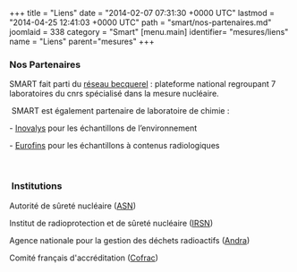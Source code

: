 +++
title = "Liens"
date = "2014-02-07 07:31:30 +0000 UTC"
lastmod = "2014-04-25 12:41:03 +0000 UTC"
path = "smart/nos-partenaires.md"
joomlaid = 338
category = "Smart"
[menu.main]
  identifier= "mesures/liens"
  name = "Liens"
  parent="mesures"
+++
<h3>Nos Partenaires</h3>
<p>SMART fait parti du <a href="http://reseau-becquerel.in2p3.fr/">réseau becquerel</a> : plateforme national regroupant 7 laboratoires du cnrs spécialisé dans la mesure nucléaire.</p>
<p> SMART est également partenaire de laboratoire de chimie :</p>
<p>- <a href="http://www.inovalys.fr/">Inovalys</a> pour les échantillons de l’environnement</p>
<p>- <a href="http://www.eurofins.fr/fr-fr.aspx">Eurofins</a> pour les échantillons à contenus radiologiques</p>
<p> </p>
<h3> Institutions</h3>
<p>Autorité de sûreté nucléaire (<a href="http://www.asn.fr/">ASN</a>)</p>
<p>Institut de radioprotection et de sûreté nucléaire (<a href="http://www.irsn.fr">IRSN</a>)</p>
<p>Agence nationale pour la gestion des déchets radioactifs (<a href="https://www.andra.fr/">Andra</a>)</p>
<p>Comité français d'accréditation (<a href="http://www.cofrac.fr/">Cofrac</a>)</p>
<p> </p>